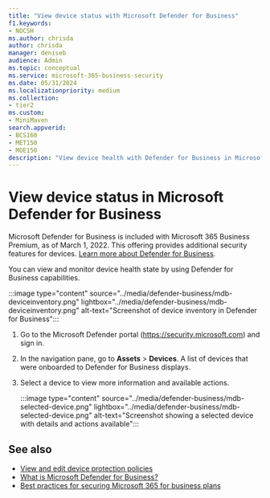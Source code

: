 ```yaml
---
title: "View device status with Microsoft Defender for Business"
f1.keywords:
- NOCSH
ms.author: chrisda
author: chrisda
manager: deniseb
audience: Admin
ms.topic: conceptual
ms.service: microsoft-365-business-security
ms.date: 05/31/2024
ms.localizationpriority: medium
ms.collection:
- tier2
ms.custom:
- MiniMaven
search.appverid:
- BCS160
- MET150
- MOE150
description: "View device health with Defender for Business in Microsoft 365 Business Premium."
---
```


# View device status in Microsoft Defender for Business

Microsoft Defender for Business is included with Microsoft 365 Business Premium, as of March 1, 2022. This offering provides additional security features for devices. [Learn more about Defender for Business](/defender-business/mdb-overview).

You can view and monitor device health state by using Defender for Business capabilities.

:::image type="content" source="../media/defender-business/mdb-deviceinventory.png" lightbox="../media/defender-business/mdb-deviceinventory.png" alt-text="Screenshot of device inventory in Defender for Business":::

1. Go to the Microsoft Defender portal (<https://security.microsoft.com>) and sign in.

2. In the navigation pane, go to **Assets** > **Devices**. A list of devices that were onboarded to Defender for Business displays.

3. Select a device to view more information and available actions.

   :::image type="content" source="../media/defender-business/mdb-selected-device.png" lightbox="../media/defender-business/mdb-selected-device.png" alt-text="Screenshot showing a selected device with details and actions available":::

## See also

- [View and edit device protection policies](m365bp-view-edit-create-mdb-policies.md)
- [What is Microsoft Defender for Business?](/defender-business/mdb-overview)
- [Best practices for securing Microsoft 365 for business plans](secure-your-business-data.md)
